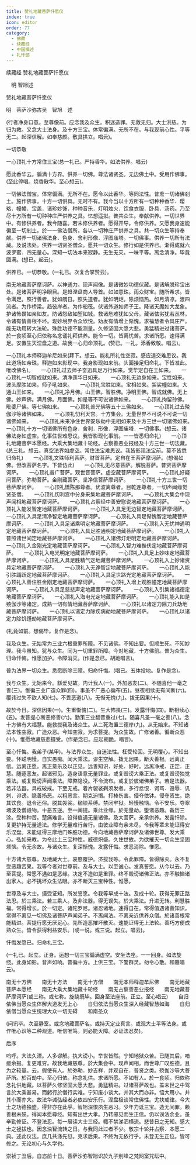 ```yaml
---
title: 赞礼地藏菩萨忏愿仪
index: true
icon: editor
order: 77
category:
  - 佛藏
  - 续藏经
  - 中国撰述
  - 礼忏部
---
```


续藏经   赞礼地藏菩萨忏愿仪  

　明 智旭述  

赞礼地藏菩萨忏愿仪  

明　菩萨沙弥古吴　智旭　述  

(行者净身口意。至尊像前。应念我及众生。积迷造罪。无救无归。大士洪慈。为归为救。又念大士法身。及十方三宝。体常徧满。无所不在。与我现前心性。平等无二。起深信解。如奉慈颜。敷具拱立。唱云)。  

一切恭敬  

一心顶礼十方常住三宝(总一礼已。严持香华。如法供养。唱云)  

愿此香华云。徧满十方界。供养一切佛。尊法诸贤圣。无边佛土中。受用作佛事。(至此停唱。烧香散华。至心想云)。  

一切佛法僧宝。体常徧满。无所不在。愿令以此香华。等同法性。普熏一切诸佛剎土。施作佛事。十方一切供具。无时不有。我今当以十方所有一切种种香华．璎珞．幢幡．宝盖．诸珍妙饰．种种音乐．灯明烛火．饮食衣服．卧具．汤药。乃至尽十方所有一切种种庄严供养之具。忆想遥拟。普共众生。奉献供养。一切世界中。有修供养者。我今随喜。若未修供养者。愿得开导。令修供养。又愿我身速能徧至一切剎土。於一一佛法僧所。各以一切种庄严供养之具。共一切众生等持奉献。供养一切诸佛法身．色身．舍利形像．浮图庙塔。一切佛事。供养一切所有法藏。及说法处。供养一切贤圣僧众。愿共一切众生。修行如是供养已。渐得成就六波罗蜜．四无量心。深知一切法本来寂静。无生无灭。一味平等。离念清净。毕竟圆满。(想已。起云)。  

供养已。一切恭敬。(一礼已。次复合掌赞云)。  

南无地藏菩萨摩诃萨。以神通力。现声闻像。是诸微妙功德伏藏。是诸解脱珍宝出处。是诸菩萨明净眼目。是趋涅盘商人导首。如如意珠。雨众财宝。随所希求。皆令满足。照行善者。犹如朗日。照失道者。犹如明炬。除烦恼热。如月清凉。渡四流者。为作桥梁。趋彼岸者。为作船筏。伏诸外道如师子王。降诸天魔如大龙象。护诸怖畏如亲如友。防诸怨敌如堑如城。救诸危难犹如父母。藏诸怯劣犹若丛林。令诸有情善根不坏。现妙境界令众欣悦。劝发有情增上惭愧。求福慧者令具庄严。能无功用转大法轮。殊胜功德不能测量。久修坚固大愿大悲。勇猛精进过诸菩萨。於一食顷至心归依称名念诵礼拜供养。能令一切。皆离忧苦。求诸所愿。速得满足。安置生天涅盘之道。故我一心归命顶礼。(赞已。一礼。添香致敬。唱云)。  

一心顶礼本师释迦牟尼如来(拜下。想云。能礼所礼性空寂。感应道交难思议。我此道场如帝珠。释迦如来影现中。我身影现如来前。头面接足归命礼。下皆准此。唯改佛名)。　　一心顶礼过去师子奋迅具足万行如来。觉华定自在王如来。　　一心顶礼一切智成就如来。清净莲华日如来。　　一心顶礼无边身如来。宝性如来。波头摩胜如来。师子吼如来。　　一心顶礼宝胜如来。宝相如来。袈裟幢如来。大通山王如来。　　一心顶礼净月佛。山王佛。智胜佛。净明王佛。智成就佛。无上佛。妙声佛。满月佛。月面佛。如是等不可说诸佛如来。　　一心顶礼拘留孙佛。毗婆尸佛。等七佛如来。　　一心顶礼普光佛等五十三佛如来。　　一心顶礼过去殑伽沙等诸佛如来。　　一心顶礼忉利天宫。十方集会。无量世界不可说不可说一切诸佛如来。　　一心顶礼未来净住世界安乐劫中无相如来及十方三世一切诸佛如来。　　一心顶礼十方一切诸佛所有色身．舍利．形像．浮图庙塔．一切佛事。(想云。诸佛法身如虚空。化事住世难思议。我皆影现化事前。一一皆悉归命礼)　　一心顶礼地藏菩萨本愿经。大乘大集地藏十轮经。占察善恶业报经及十方三世一切法藏。(总三礼。想云。真空法界如虚空。常住法宝难思议。我皆影现法宝前。莫不皆悉归命礼)　　一心顶礼文殊师利菩萨。财首菩萨。定自在王菩萨摩诃萨。(想偈如佛。但改菩萨名字。下皆仿此)　　一心顶礼无尽意菩萨。解脱菩萨。普贤菩萨摩诃萨。　　一心顶礼普广菩萨。观世音菩萨。虚空藏菩萨摩诃萨。　　一心顶礼好疑问菩萨。弥勒菩萨。金刚藏菩萨。坚净信菩萨摩诃萨。　　一心顶礼十方三世一切菩萨摩诃萨。　　一心顶礼憍陈那尊者。优波离尊者。目乾连尊者。一切声闻缘觉贤圣僧。　　一心顶礼忉利宫中分身来集地藏菩萨摩诃萨。　　一心顶礼大集会中现声闻相地藏菩萨摩诃萨。　　一心顶礼占察经中善安慰说地藏菩萨摩诃萨。　　一心顶礼入能发智定地藏菩萨摩诃萨。　　一心顶礼入具足无边智定地藏菩萨摩诃萨。　　一心顶礼入具足清净智定地藏菩萨摩诃萨。　　一心顶礼入具足惭愧智定地藏菩萨摩诃萨。　　一心顶礼入具足诸乘明定地藏菩萨摩诃萨。　　一心顶礼入无忧神通明定地藏菩萨摩诃萨。　　一心顶礼入具足胜通明定地藏菩萨摩诃萨。　　一心顶礼入普照诸世间定地藏菩萨摩诃萨。　　一心顶礼入诸佛灯炬明定地藏菩萨摩诃萨。　　一心顶礼入金刚光定地藏菩萨摩诃萨。　　一心顶礼入智力难推伏定地藏菩萨摩诃萨。　　一心顶礼入电光明定地藏菩萨摩诃萨。　　一心顶礼入具足上妙味定地藏菩萨摩诃萨。　　一心顶礼入具足胜精气定地藏菩萨摩诃萨。　　一心顶礼入上妙诸资具定地藏菩萨摩诃萨。　　一心顶礼入无诤智定地藏菩萨摩诃萨。　　一心顶礼入能引胜踊跃定地藏菩萨摩诃萨。　　一心顶礼入具足世路光定地藏菩萨摩诃萨。　　一心顶礼入善住胜金刚定地藏菩萨摩诃萨。　　一心顶礼入增上观胜幢定地藏菩萨摩诃萨。　　一心顶礼入具足慈悲声定地藏菩萨摩诃萨。　　一心顶礼入引集诸福德定地藏菩萨摩诃萨。　　一心顶礼入海电光定地藏菩萨摩诃萨。　　一心顶礼能入如是殑伽沙等诸定。成熟一切有情地藏菩萨摩诃萨。　　一心顶礼以诸定力除刀兵劫地藏菩萨摩诃萨。　　一心顶礼以诸定力除疾病劫地藏菩萨摩诃萨。　　一心顶礼以诸定力除饥馑劫地藏菩萨摩诃萨。  

(礼竟如前。想偈毕。复作是念)。  

我及众生。无始常为三业六根重罪所障。不见诸佛。不知出要。但顺生死。不知妙理。我今虽知。犹与众生。同为一切重罪所障。今对地藏．十方佛前。普为众生。归命忏悔。惟愿加护。令障消灭。(作是念已。胡跪唱言)。  

普为法界一切众生。悉愿断除三障。归命忏悔。(唱已。五体投地。复作是念)。  

我与众生。无始来今。繇爱见故。内计我人(一)。外加恶友(二)。不随喜他一毫之善(三)。惟徧三业广造众罪(四)。事虽不广恶心徧布(五)。昼夜相续无有间断(六)。覆讳过失不欲人知(七)。不畏恶道(八)。无惭无愧(九)。拨无因果(十)。  

故於今日。深信因果(一)。生重惭愧(二)。生大怖畏(三)。发露忏悔(四)。断相续心(五)。发菩提心断恶修善(六)。勤策三业翻昔重过(七)。随喜凡圣一毫之善(八)。念十方佛有大福慧。能救拔我及诸众生。从二死海置三德岸(九)。从无始来。不知诸法本性空寂。广造众恶。今知空寂。为求菩提。为众生故。广修诸善。徧断众恶(十)。惟愿地藏慈悲摄受。(作是念已。应起胡跪。唱言)。  

至心忏悔。我弟子(某甲)。与法界众生。自迷法性。枉受轮回。无明覆心。不知出要。怀聪明慢。自实愚痴。闻大乘法。谬生空解。拨无因果。断灭善根。远离正信。远离正愿。离正意乐及以正见。远善知识．好处．好时。远离净戒．正定．正慧。随逐恶友。起诸邪见。造身语意无量罪业。或复毁谤大乘正法。或复毁谤独觉乘法。或复毁谤声闻乘法。障弊隐没。不令流布。或复於彼诸佛弟子。若是法器。若非法器。具戒破戒。下至无戒。着片袈裟剃须发者。多行忿恨．诃骂．毁辱．讥刺．诽谤。隐善扬恶。以粗恶言。期克迫愶。打棒伤害。侵夺依钵。侵夺资生。绝其饮食。退令还俗。脱其袈裟。枷锁系缚。禁闭牢狱。轻慢触恼。令不安乐。夺窣堵波及僧祇物。十恶五逆。至一阐提。乘此业缘。於无量劫。堕诸恶趣。备历三涂。受种种苦。楚痛难言。设得值遇无量诸佛。及大菩萨。亲承供养。发露忏除。复更护持无量道法。修学无量难行苦行。由彼业障有余未尽。令我等辈未能证得安乐涅盘。未能证得三摩地门殊胜功德。今向地藏菩萨摩诃萨及诸佛世尊。发大乘心。弘如来教。为令此土三宝种性。威德炽盛。久住世故。为欲摧灭一切众生坚固烦恼。令无余故。与诸众生。复深惭愧。发露忏悔。求悉消除。惟愿。  

十方诸大慈尊。及地藏大士。哀愍覆护。济拔我等。令此罪障。皆得除灭。永不复受恶趣苦果。我等今者对世尊前。及与大士。以至诚心。发真誓愿。从今以去。乃至菩提。常愿不遇如是恶缘。决定不造如是重罪。终不毁谤诸佛正法。亦不触恼诸出家人。必不挑坏众生法眼。亦不断灭三宝种性。惟愿。  

世尊及与大士。摄受证知。所发誓愿。令我等早成十法。及成十轮。获得无罪正路法忍。於三乘法。若三乘人。及非法器。得无误失。於大乘法。升进无转。利慧胜福。常得增长。於一切定。诸陀罗尼。诸忍诸地。速得自在。常得值遇诸善知识。常得不离见一切佛及诸菩萨声闻弟子。不离闻法。不离亲近供养众僧。於诸善根常能精进。菩提行愿无厌足心。先所造恶摧坏散灭。速能证得无上法轮。善巧方便成熟众生。皆令获得利益安乐。(或一说。或三说。起立。唱云)。  

忏悔发愿已。归命礼三宝。  

(一礼已。起立。正身。运想一切三宝徧满虚空。安坐法座。一一回身。如法旋绕。此身如影。音声如响。普徧十方。上供三宝。下警群灵。勿令心散。和雅唱云)。  

南无十方佛　　南无十方法　　南无十方僧　　南无本师释迦牟尼佛　　南无地藏菩萨本愿经　　南无大乘大集地藏十轮经　　南无占察善恶业报经　　南无地藏菩萨摩诃萨(或三称。或七称。旋绕既毕。回身至法座前。正立。至心唱云)　　自归依佛当愿众生体解大道发无上心　　自归依法当愿众生深入经藏智慧如海　　自归依僧当愿众生统理大众一切无碍　　和南圣众  

(问讯毕。次至静室。或念地藏菩萨名。或持灭定业真言。或观大士平等法身。或作唯心识等二种观道。唯信唯笃。则必能灭障。必证法忍矣)。  

后序  

呜呼。大法久湮。人多谬解。执大谤小。举世皆然。宁知地狱众苦。已随其后。喑痖余报。复更难穷。故我地藏慈尊。於大集会中。现声闻相。而世尊广叹胜德。且为之较量。云。假使有人。於弥勒．妙吉祥．并观自在．普贤之类。殑伽沙等大菩萨所。於百劫中。至心归依。称念礼供。求诸所愿。不如有人。於一食顷。归依称念礼供地藏。以菩萨久修坚固大愿大悲。勇猛精进。过诸菩萨故也。盖末世之中驾言於大乘甚易。而躬行於僧行实难。宁知废小谈大。并其大而亦非。悟大用小。并其小而亦大。故法华诫弘经者必依四安乐行。涅盘极谈常住佛性。尤扶戒律。今大士之功德独盛。得非亦在此乎。智旭深恨夙生恶习。少年力诋三宝。造无间罪。赖善根未殒。得闻本愿尊经。知有出世大孝。乃转邪见而生正信。仍以谤法余业。虽辛勤修证。不登法忍。每一展读大士三经。輙不禁涕泗横流。悲昔日之无知。感大士之拯拔也。因念浊智流转之日。与我同此过者不少。敬宗十轮并占察．本愿二典。述此仪法。庶几共涤先愆。克求后果。不终为无依行乎。未登无生正位。皆可修之。无论初心与久学也。  

崇祯丁丑后。自恣前十日。菩萨沙弥智旭识於九子别峰之梵网室咒坛中。  
